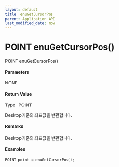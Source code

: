 ```yaml
---
layout: default
title: enuGetCursorPos
parent: Application API
last_modified_date: now
---
```

# POINT enuGetCursorPos\(\)

POINT enuGetCursorPos\(\)

#### Parameters

NONE

#### Return Value

Type : POINT

Desktop기준의 좌표값을 반환합니다.

#### Remarks

Desktop기준의 좌표값을 반환합니다.

#### Examples

```cpp
POINT point = enuGetCursorPos();
```



